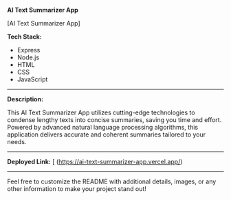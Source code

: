**AI Text Summarizer App**

[AI Text Summarizer App]

**Tech Stack:**
- Express
- Node.js
- HTML
- CSS
- JavaScript

---

**Description:**

This AI Text Summarizer App utilizes cutting-edge technologies to condense lengthy texts into concise summaries, saving you time and effort. Powered by advanced natural language processing algorithms, this application delivers accurate and coherent summaries tailored to your needs.

---

**Deployed Link:**
[
(https://ai-text-summarizer-app.vercel.app/)

---

Feel free to customize the README with additional details, images, or any other information to make your project stand out!


